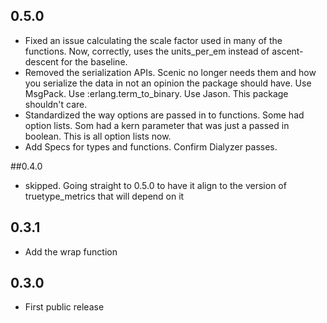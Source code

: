 
## 0.5.0
  * Fixed an issue calculating the scale factor used in many of the functions. Now, correctly, uses the units_per_em instead of ascent-descent for the baseline.
  * Removed the serialization APIs. Scenic no longer needs them and how you serialize the data in not an opinion the package should have. Use MsgPack. Use :erlang.term_to_binary. Use Jason. This package shouldn't care.
  * Standardized the way options are passed in to functions. Some had option lists. Som had a kern parameter that was just a passed in boolean. This is all option lists now.
  * Add Specs for types and functions. Confirm Dialyzer passes.


##0.4.0
  * skipped. Going straight to 0.5.0 to have it align to the version of truetype_metrics that will depend on it

## 0.3.1

* Add the wrap function

## 0.3.0

* First public release